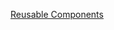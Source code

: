 <a href="https://learn-react-3oedmsem2-muhammad-hamzas-projects-df02a76d.vercel.app/">Reusable Components</a>
